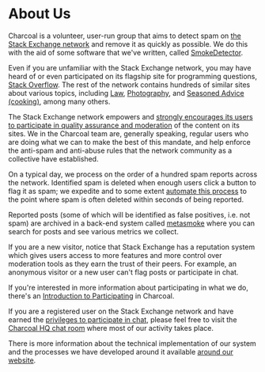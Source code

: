 # About Us

Charcoal is a volunteer, user-run group that aims to detect spam on
[the Stack Exchange network](https://stackexchange.com/)
and remove it as quickly as possible.
We do this with the aid of some software that we've written, called
[SmokeDetector](https://github.com/Charcoal-SE/SmokeDetector).

Even if you are unfamiliar with the Stack Exchange network,
you may have heard of or even participated on its flagship site for programming questions,
[Stack Overflow](//stackoverflow.com/).
The rest of the network contains hundreds of similar sites about various topics, including
[Law](//law.stackexchange.com/),
[Photography](//photography.stackexchange.com/), and
[Seasoned Advice (cooking)](//cooking.stackexchange.com/),
among many others.

The Stack Exchange network empowers and
[strongly encourages its users to participate in quality assurance and moderation][1]
of the content on its sites.
We in the Charcoal team are, generally speaking, regular users who are doing what we can
to make the best of this mandate, and help enforce the anti-spam
and anti-abuse rules that the network community as a collective have established.

  [1]: https://stackoverflow.blog/2009/05/18/a-theory-of-moderation/

On a typical day, we process on the order of a hundred spam reports across the network.
Identified spam is deleted when enough users click a button to flag it as spam;
we expedite and to some extent
[automate this process](/flagging)
to the point where spam is often deleted within seconds of being reported.

Reported posts
(some of which will be identified as false positives, i.e. not spam)
are archived in a back-end system called
[metasmoke](https://metasmoke.erwaysoftware.com/)
where you can search for posts and see various metrics we collect.

If you are a new visitor, notice that
Stack Exchange has a reputation system which gives users 
access to more features and more control
over moderation tools as they earn the trust of their peers.
For example, an anonymous visitor or a new user can't flag posts
or participate in chat.

If you're interested in more information about participating in what we do,
there's an [Introduction to Participating](/training/index) in Charcoal.

If you are a registered user on the Stack Exchange network
and have earned the [privileges to participate in chat](https://stackoverflow.com/help/privileges/chat),
please feel free to visit the
[Charcoal HQ chat room](https://chat.stackexchange.com/rooms/11540/charcoal-hq)
where most of our activity takes place.

There is more information about the technical implementation of our system
and the processes we have developed around it available [around our website](/).
